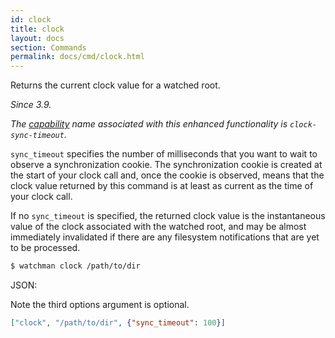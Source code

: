 ```yaml
---
id: clock
title: clock
layout: docs
section: Commands
permalink: docs/cmd/clock.html
---
```


Returns the current clock value for a watched root.

*Since 3.9.*

*The [capability](capabilities) name associated with this
enhanced functionality is `clock-sync-timeout`.*

`sync_timeout` specifies the number of milliseconds that you want to
wait to observe a synchronization cookie.  The synchronization cookie
is created at the start of your clock call and, once the cookie is
observed, means that the clock value returned by this command is at
least as current as the time of your clock call.

If no `sync_timeout` is specified, the returned clock value is the
instantaneous value of the clock associated with the watched root, and
may be almost immediately invalidated if there are any filesystem
notifications that are yet to be processed.

```bash
$ watchman clock /path/to/dir
```

JSON:

Note the third options argument is optional.

```json
["clock", "/path/to/dir", {"sync_timeout": 100}]
```
